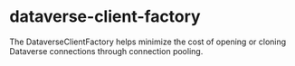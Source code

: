 # dataverse-client-factory
The DataverseClientFactory helps minimize the cost of opening or cloning Dataverse connections through connection pooling.
